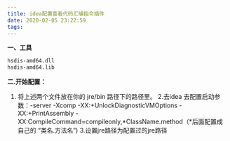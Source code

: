```yaml
---
title: idea配置查看代码汇编指令插件
date: 2020-02-05 23:22:59
tags:
---
```

**一、工具**
``` bash
hsdis-amd64.dll
hsdis-amd64.lib
```

**二.开始配置：**
1. 将上述两个文件放在你的 jre/bin 路径下的路径里。
2.去idea 去配置启动参数：-server -Xcomp -XX:+UnlockDiagnosticVMOptions -XX:+PrintAssembly -XX:CompileCommand=compileonly,*ClassName.method（*后面配置成自己的 “类名.方法名”)
3.设置jre路径为配置过的jre路径